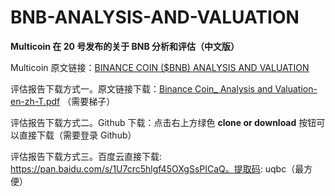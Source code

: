 # BNB-ANALYSIS-AND-VALUATION
**Multicoin 在 20 号发布的关于 BNB 分析和评估（中文版）**

Multicoin 原文链接：[BINANCE COIN ($BNB) ANALYSIS AND VALUATION](https://multicoin.capital/2019/02/19/binance-coin-analysis-and-valuation/)


评估报告下载方式一。原文链接下载：[Binance Coin_ Analysis and Valuation-en-zh-T.pdf](https://www.dropbox.com/s/c8mih90b1ni546l/[Gengo]%20Binance%20Coin_%20Analysis%20and%20Valuation-en-zh-T.pdf?dl=0)
（需要梯子）

评估报告下载方式二。Github 下载：点击右上方绿色 **clone or download** 按钮可以直接下载（需要登录 Github）

评估报告下载方式三。百度云直接下载: https://pan.baidu.com/s/1U7crc5hlgf45OXgSsPICaQ。提取码: uqbc（最方便）
